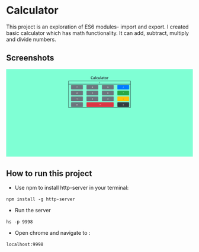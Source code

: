 # Calculator
This project is an exploration of ES6 modules- import and export. I created basic calculator which has math functionality. It can add, subtract, multiply and divide numbers. 


## Screenshots
![main screen shot](./screenshots/calculator.png)

## How to run this project
* Use npm to install http-server in your terminal:
```
npm install -g http-server
```
* Run the server
```
hs -p 9998
```
* Open chrome and navigate to :
```
localhost:9998
```
